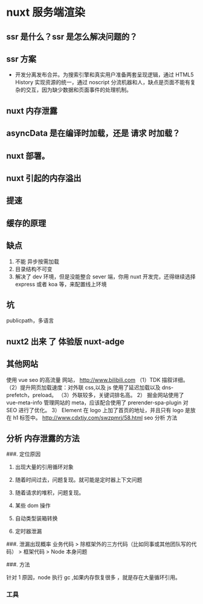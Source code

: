 # nuxt 服务端渲染

## ssr 是什么？ssr 是怎么解决问题的？

## ssr 方案

- 开发分离发布合并。为搜索引擎和真实用户准备两套呈现逻辑，通过 HTML5 History 实现资源的统一，通过 noscript 分流机器和人，缺点是页面不能有复杂的交互，因为缺少数据和页面事件的处理机制。

## nuxt 内存泄露

## asyncData 是在编译时加载，还是 请求 时加载？

## nuxt 部署。

## nuxt 引起的内存溢出

## 提速

## 缓存的原理

## 缺点

1.  不能 异步按需加载
2.  目录结构不可变
3.  解决了 dev 环境，但是没能整合 sever 端，你用 nuxt 开发完，还得继续选择 express 或者 koa 等，来配置线上环境

## 坑

publicpath，多语言

## nuxt2 出来 了 体验版 nuxt-adge

## 其他网站

使用 vue seo 的高流量 网站，
http://www.bilibili.com
（1）TDK 描叙详细。
（2）提升网页加载速度：对外联 css,以及 js 使用了延迟加载以及 dns-prefetch，preload。
（3）外联较多，关键词排名高。
2） 掘金网站使用了 vue-meta-info 管理网站的 meta，应该配合使用了 prerender-spa-plugin 对 SEO 进行了优化。
3） Element 在 logo 上加了首页的地址，并且只有 logo 是放在 h1 标签中。
http://www.cdxtjy.com/swzpmrj/58.html seo 分析 方法

## 分析 内存泄露的方法

###. 定位原因

1.  出现大量的引用循环对象
2.  随着时间过去，问题复现。就可能是定时器上下文问题
3.  随着请求的堆积，问题复现。

4.  某些 dom 操作
5.  自动类型装箱转换
6.  定时器泄漏

###. 泄漏出现概率
业务代码 > 除框架外的三方代码（比如同事或其他团队写的代码） > 框架代码 > Node 本身问题

###. 方法

针对 1 原因，node 执行 gc ,如果内存恢复很多 ，就是存在大量循环引用。

### 工具
